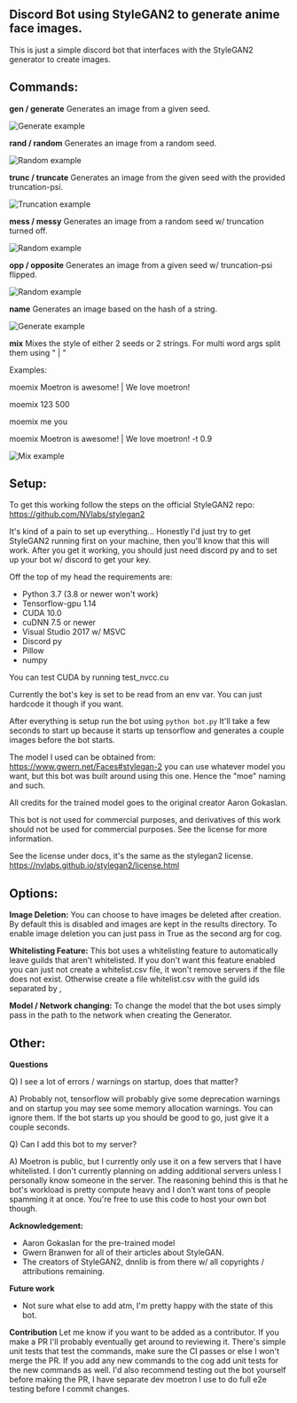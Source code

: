 ## Discord Bot using StyleGAN2 to generate anime face images.

This is just a simple discord bot that interfaces with the StyleGAN2 generator to create images.

## Commands:

**gen / generate** 
Generates an image from a given seed.

![Generate example](docs/gen_example.png)


**rand / random** 
Generates an image from a random seed.

![Random example](docs/rand_example.png)


**trunc / truncate** 
Generates an image from the given seed with the provided truncation-psi.

![Truncation example](docs/trunc_example.png)


**mess / messy** 
Generates an image from a random seed w/ truncation turned off.

![Random example](docs/mess_example.png)


**opp / opposite**
Generates an image from a given seed w/ truncation-psi flipped.

![Random example](docs/opp_example.png)


**name** 
Generates an image based on the hash of a string.

![Generate example](docs/name_example.png)

**mix** 
Mixes the style of either 2 seeds or 2 strings. For multi word args split them using " | "

Examples:

moemix Moetron is awesome! | We love moetron!

moemix 123 500

moemix me you

moemix Moetron is awesome! | We love moetron! -t 0.9

![Mix example](docs/mix_example.png)

## Setup:

To get this working follow the steps on the official StyleGAN2 repo:
https://github.com/NVlabs/stylegan2

It's kind of a pain to set up everything... Honestly I'd just try to get StyleGAN2 running first on your machine, then you'll know that this will work. After you get it working, you should just need discord py and to set up your bot w/ discord to get your key.

Off the top of my head the requirements are:
* Python 3.7 (3.8 or newer won't work)
* Tensorflow-gpu 1.14
* CUDA 10.0
* cuDNN 7.5 or newer
* Visual Studio 2017 w/ MSVC
* Discord py
* Pillow
* numpy

You can test CUDA by running test_nvcc.cu

Currently the bot's key is set to be read from an env var. You can just hardcode it though if you want.

After everything is setup run the bot using `python bot.py` It'll take a few seconds to start up because it starts up tensorflow and generates a couple images before the bot starts.

The model I used can be obtained from:
https://www.gwern.net/Faces#stylegan-2
you can use whatever model you want, but this bot was built around using this one. Hence the "moe" naming and such.

All credits for the trained model goes to the original creator Aaron Gokaslan.

This bot is not used for commercial purposes, and derivatives of this work should not be used for commercial purposes. See the license for more information.

See the license under docs, it's the same as the stylegan2 license.
https://nvlabs.github.io/stylegan2/license.html

## Options: 

**Image Deletion:**
You can choose to have images be deleted after creation. By default this is disabled and images are kept in the results directory. To enable image deletion you can just pass in True as the second arg for cog.

**Whitelisting Feature:**
This bot uses a whitelisting feature to automatically leave guilds that aren't whitelisted. If you don't want this feature enabled you can just not create a whitelist.csv file, it won't remove servers if the file does not exist. Otherwise create a file whitelist.csv with the guild ids separated by ,

**Model / Network changing:**
To change the model that the bot uses simply pass in the path to the network when creating the Generator.

## Other:

**Questions**

Q) I see a lot of errors / warnings on startup, does that matter?

A) Probably not, tensorflow will probably give some deprecation warnings and on startup you may see some memory allocation warnings. You can ignore them. If the bot starts up you should be good to go, just give it a couple seconds.


Q) Can I add this bot to my server? 

A) Moetron is public, but I currently only use it on a few servers that I have whitelisted. I don't currently planning on adding additional servers unless I personally know someone in the server. The reasoning behind this is that he bot's workload is pretty compute heavy and I don't want tons of people spamming it at once. You're free to use this code to host your own bot though.

**Acknowledgement:**
* Aaron Gokaslan for the pre-trained model
* Gwern Branwen for all of their articles about StyleGAN.
* The creators of StyleGAN2, dnnlib is from there w/ all copyrights / attributions remaining.

**Future work**
* Not sure what else to add atm, I'm pretty happy with the state of this bot.

**Contribution**
Let me know if you want to be added as a contributor. If you make a PR I'll probably eventually get around to reviewing it. There's simple unit tests that test the commands, make sure the CI passes or else I won't merge the PR. If you add any new commands to the cog add unit tests for the new commands as well. I'd also recommend testing out the bot yourself before making the PR, I have separate dev moetron I use to do full e2e testing before I commit changes.